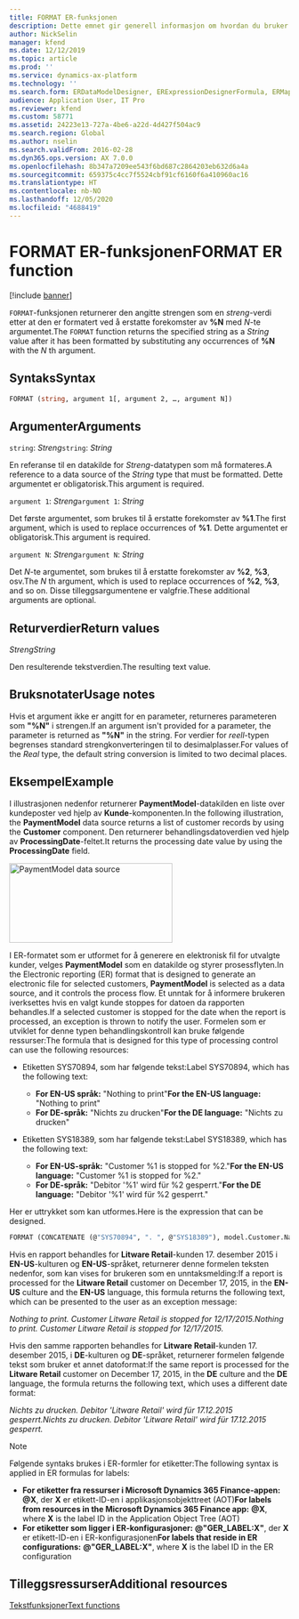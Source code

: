 ```yaml
---
title: FORMAT ER-funksjonen
description: Dette emnet gir generell informasjon om hvordan du bruker ER-funksjonen FORMAT.
author: NickSelin
manager: kfend
ms.date: 12/12/2019
ms.topic: article
ms.prod: ''
ms.service: dynamics-ax-platform
ms.technology: ''
ms.search.form: ERDataModelDesigner, ERExpressionDesignerFormula, ERMappedFormatDesigner, ERModelMappingDesigner
audience: Application User, IT Pro
ms.reviewer: kfend
ms.custom: 58771
ms.assetid: 24223e13-727a-4be6-a22d-4d427f504ac9
ms.search.region: Global
ms.author: nselin
ms.search.validFrom: 2016-02-28
ms.dyn365.ops.version: AX 7.0.0
ms.openlocfilehash: 8b347a7209ee543f6bd687c2864203eb632d6a4a
ms.sourcegitcommit: 659375c4cc7f5524cbf91cf6160f6a410960ac16
ms.translationtype: HT
ms.contentlocale: nb-NO
ms.lasthandoff: 12/05/2020
ms.locfileid: "4688419"
---
```

# <a name="format-er-function"></a><span data-ttu-id="af2f7-103">FORMAT ER-funksjonen</span><span class="sxs-lookup"><span data-stu-id="af2f7-103">FORMAT ER function</span></span>

[!include [banner](../includes/banner.md)]

<span data-ttu-id="af2f7-104">`FORMAT`-funksjonen returnerer den angitte strengen som en *streng*-verdi etter at den er formatert ved å erstatte forekomster av **%N** med *N*-te argumentet.</span><span class="sxs-lookup"><span data-stu-id="af2f7-104">The `FORMAT` function returns the specified string as a *String* value after it has been formatted by substituting any occurrences of **%N** with the *N* th argument.</span></span>

## <a name="syntax"></a><span data-ttu-id="af2f7-105">Syntaks</span><span class="sxs-lookup"><span data-stu-id="af2f7-105">Syntax</span></span>

```vb
FORMAT (string, argument 1[, argument 2, …, argument N])
```

## <a name="arguments"></a><span data-ttu-id="af2f7-106">Argumenter</span><span class="sxs-lookup"><span data-stu-id="af2f7-106">Arguments</span></span>

<span data-ttu-id="af2f7-107">`string`: *Streng*</span><span class="sxs-lookup"><span data-stu-id="af2f7-107">`string`: *String*</span></span>

<span data-ttu-id="af2f7-108">En referanse til en datakilde for *Streng*-datatypen som må formateres.</span><span class="sxs-lookup"><span data-stu-id="af2f7-108">A reference to a data source of the *String* type that must be formatted.</span></span> <span data-ttu-id="af2f7-109">Dette argumentet er obligatorisk.</span><span class="sxs-lookup"><span data-stu-id="af2f7-109">This argument is required.</span></span>

<span data-ttu-id="af2f7-110">`argument 1`: *Streng*</span><span class="sxs-lookup"><span data-stu-id="af2f7-110">`argument 1`: *String*</span></span>

<span data-ttu-id="af2f7-111">Det første argumentet, som brukes til å erstatte forekomster av **%1**.</span><span class="sxs-lookup"><span data-stu-id="af2f7-111">The first argument, which is used to replace occurrences of **%1**.</span></span> <span data-ttu-id="af2f7-112">Dette argumentet er obligatorisk.</span><span class="sxs-lookup"><span data-stu-id="af2f7-112">This argument is required.</span></span>

<span data-ttu-id="af2f7-113">`argument N`: *Streng*</span><span class="sxs-lookup"><span data-stu-id="af2f7-113">`argument N`: *String*</span></span>

<span data-ttu-id="af2f7-114">Det *N*-te argumentet, som brukes til å erstatte forekomster av **%2**, **%3**, osv.</span><span class="sxs-lookup"><span data-stu-id="af2f7-114">The *N* th argument, which is used to replace occurrences of **%2**, **%3**, and so on.</span></span> <span data-ttu-id="af2f7-115">Disse tilleggsargumentene er valgfrie.</span><span class="sxs-lookup"><span data-stu-id="af2f7-115">These additional arguments are optional.</span></span>

## <a name="return-values"></a><span data-ttu-id="af2f7-116">Returverdier</span><span class="sxs-lookup"><span data-stu-id="af2f7-116">Return values</span></span>

<span data-ttu-id="af2f7-117">*Streng*</span><span class="sxs-lookup"><span data-stu-id="af2f7-117">*String*</span></span>

<span data-ttu-id="af2f7-118">Den resulterende tekstverdien.</span><span class="sxs-lookup"><span data-stu-id="af2f7-118">The resulting text value.</span></span>

## <a name="usage-notes"></a><span data-ttu-id="af2f7-119">Bruksnotater</span><span class="sxs-lookup"><span data-stu-id="af2f7-119">Usage notes</span></span>

<span data-ttu-id="af2f7-120">Hvis et argument ikke er angitt for en parameter, returneres parameteren som **"%N"** i strengen.</span><span class="sxs-lookup"><span data-stu-id="af2f7-120">If an argument isn't provided for a parameter, the parameter is returned as **"%N"** in the string.</span></span> <span data-ttu-id="af2f7-121">For verdier for *reell*-typen begrenses standard strengkonverteringen til to desimalplasser.</span><span class="sxs-lookup"><span data-stu-id="af2f7-121">For values of the *Real* type, the default string conversion is limited to two decimal places.</span></span>

## <a name="example"></a><span data-ttu-id="af2f7-122">Eksempel</span><span class="sxs-lookup"><span data-stu-id="af2f7-122">Example</span></span>

<span data-ttu-id="af2f7-123">I illustrasjonen nedenfor returnerer **PaymentModel**-datakilden en liste over kundeposter ved hjelp av **Kunde**-komponenten.</span><span class="sxs-lookup"><span data-stu-id="af2f7-123">In the following illustration, the **PaymentModel** data source returns a list of customer records by using the **Customer** component.</span></span> <span data-ttu-id="af2f7-124">Den returnerer behandlingsdatoverdien ved hjelp av **ProcessingDate**-feltet.</span><span class="sxs-lookup"><span data-stu-id="af2f7-124">It returns the processing date value by using the **ProcessingDate** field.</span></span>

<a href="./media/picture-format-datasource.jpg"><img src="./media/picture-format-datasource.jpg" alt="PaymentModel data source" class="alignnone wp-image-290751 size-full" width="293" height="143" /></a>

<span data-ttu-id="af2f7-125">I ER-formatet som er utformet for å generere en elektronisk fil for utvalgte kunder, velges **PaymentModel** som en datakilde og styrer prosessflyten.</span><span class="sxs-lookup"><span data-stu-id="af2f7-125">In the Electronic reporting (ER) format that is designed to generate an electronic file for selected customers, **PaymentModel** is selected as a data source, and it controls the process flow.</span></span> <span data-ttu-id="af2f7-126">Et unntak for å informere brukeren iverksettes hvis en valgt kunde stoppes for datoen da rapporten behandles.</span><span class="sxs-lookup"><span data-stu-id="af2f7-126">If a selected customer is stopped for the date when the report is processed, an exception is thrown to notify the user.</span></span> <span data-ttu-id="af2f7-127">Formelen som er utviklet for denne typen behandlingskontroll kan bruke følgende ressurser:</span><span class="sxs-lookup"><span data-stu-id="af2f7-127">The formula that is designed for this type of processing control can use the following resources:</span></span>

- <span data-ttu-id="af2f7-128">Etiketten SYS70894, som har følgende tekst:</span><span class="sxs-lookup"><span data-stu-id="af2f7-128">Label SYS70894, which has the following text:</span></span>

    - <span data-ttu-id="af2f7-129">**For EN-US språk:** "Nothing to print"</span><span class="sxs-lookup"><span data-stu-id="af2f7-129">**For the EN-US language:** "Nothing to print"</span></span>
    - <span data-ttu-id="af2f7-130">**For DE-språk:** "Nichts zu drucken"</span><span class="sxs-lookup"><span data-stu-id="af2f7-130">**For the DE language:** "Nichts zu drucken"</span></span>

- <span data-ttu-id="af2f7-131">Etiketten SYS18389, som har følgende tekst:</span><span class="sxs-lookup"><span data-stu-id="af2f7-131">Label SYS18389, which has the following text:</span></span>

    - <span data-ttu-id="af2f7-132">**For EN-US-språk:** "Customer %1 is stopped for %2."</span><span class="sxs-lookup"><span data-stu-id="af2f7-132">**For the EN-US language:** "Customer %1 is stopped for %2."</span></span>
    - <span data-ttu-id="af2f7-133">**For DE-språk:** "Debitor '%1' wird für %2 gesperrt."</span><span class="sxs-lookup"><span data-stu-id="af2f7-133">**For the DE language:** "Debitor '%1' wird für %2 gesperrt."</span></span>

<span data-ttu-id="af2f7-134">Her er uttrykket som kan utformes.</span><span class="sxs-lookup"><span data-stu-id="af2f7-134">Here is the expression that can be designed.</span></span>

```vb
FORMAT (CONCATENATE (@"SYS70894", ". ", @"SYS18389"), model.Customer.Name, DATETIMEFORMAT (model.ProcessingDate, "d"))
```

<span data-ttu-id="af2f7-135">Hvis en rapport behandles for **Litware Retail**-kunden 17. desember 2015 i **EN-US**-kulturen og **EN-US**-språket, returnerer denne formelen teksten nedenfor, som kan vises for brukeren som en unntaksmelding:</span><span class="sxs-lookup"><span data-stu-id="af2f7-135">If a report is processed for the **Litware Retail** customer on December 17, 2015, in the **EN-US** culture and the **EN-US** language, this formula returns the following text, which can be presented to the user as an exception message:</span></span>

<span data-ttu-id="af2f7-136">*Nothing to print. Customer Litware Retail is stopped for 12/17/2015.*</span><span class="sxs-lookup"><span data-stu-id="af2f7-136">*Nothing to print. Customer Litware Retail is stopped for 12/17/2015.*</span></span>

<span data-ttu-id="af2f7-137">Hvis den samme rapporten behandles for **Litware Retail**-kunden 17. desember 2015, i **DE**-kulturen og **DE**-språket, returnerer formelen følgende tekst som bruker et annet datoformat:</span><span class="sxs-lookup"><span data-stu-id="af2f7-137">If the same report is processed for the **Litware Retail** customer on December 17, 2015, in the **DE** culture and the **DE** language, the formula returns the following text, which uses a different date format:</span></span>

<span data-ttu-id="af2f7-138">*Nichts zu drucken. Debitor 'Litware Retail' wird für 17.12.2015 gesperrt.*</span><span class="sxs-lookup"><span data-stu-id="af2f7-138">*Nichts zu drucken. Debitor 'Litware Retail' wird für 17.12.2015 gesperrt.*</span></span>

>[!NOTE]
> <span data-ttu-id="af2f7-139">Følgende syntaks brukes i ER-formler for etiketter:</span><span class="sxs-lookup"><span data-stu-id="af2f7-139">The following syntax is applied in ER formulas for labels:</span></span>
>
> - <span data-ttu-id="af2f7-140">**For etiketter fra ressurser i Microsoft Dynamics 365 Finance-appen:** **\@X**, der **X** er etikett-ID-en i applikasjonsobjekttreet (AOT)</span><span class="sxs-lookup"><span data-stu-id="af2f7-140">**For labels from resources in the Microsoft Dynamics 365 Finance app:** **\@X**, where **X** is the label ID in the Application Object Tree (AOT)</span></span>
> - <span data-ttu-id="af2f7-141">**For etiketter som ligger i ER-konfigurasjoner:** **@"GER_LABEL:X"**, der **X** er etikett-ID-en i ER-konfigurasjonen</span><span class="sxs-lookup"><span data-stu-id="af2f7-141">**For labels that reside in ER configurations:** **@"GER_LABEL:X"**, where **X** is the label ID in the ER configuration</span></span>

## <a name="additional-resources"></a><span data-ttu-id="af2f7-142">Tilleggsressurser</span><span class="sxs-lookup"><span data-stu-id="af2f7-142">Additional resources</span></span>

[<span data-ttu-id="af2f7-143">Tekstfunksjoner</span><span class="sxs-lookup"><span data-stu-id="af2f7-143">Text functions</span></span>](er-functions-category-text.md)
